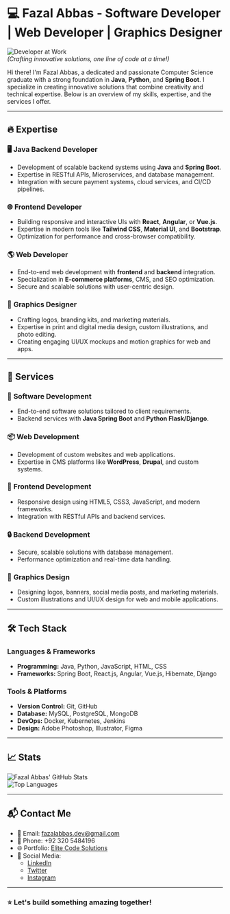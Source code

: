 # 💻 Fazal Abbas - Software Developer | Web Developer | Graphics Designer  

![Developer at Work](https://media.giphy.com/media/qgQUggAC3Pfv687qPC/giphy.gif)  
*(Crafting innovative solutions, one line of code at a time!)*  

Hi there! I'm Fazal Abbas, a dedicated and passionate Computer Science graduate with a strong foundation in **Java**, **Python**, and **Spring Boot**. I specialize in creating innovative solutions that combine creativity and technical expertise. Below is an overview of my skills, expertise, and the services I offer.

---

## 🔥 Expertise  

### 🖥️ **Java Backend Developer**  
- Development of scalable backend systems using **Java** and **Spring Boot**.  
- Expertise in RESTful APIs, Microservices, and database management.  
- Integration with secure payment systems, cloud services, and CI/CD pipelines.

### 🌐 **Frontend Developer**  
- Building responsive and interactive UIs with **React**, **Angular**, or **Vue.js**.  
- Expertise in modern tools like **Tailwind CSS**, **Material UI**, and **Bootstrap**.  
- Optimization for performance and cross-browser compatibility.

### 🌎 **Web Developer**  
- End-to-end web development with **frontend** and **backend** integration.  
- Specialization in **E-commerce platforms**, CMS, and SEO optimization.  
- Secure and scalable solutions with user-centric design.

### 🎨 **Graphics Designer**  
- Crafting logos, branding kits, and marketing materials.  
- Expertise in print and digital media design, custom illustrations, and photo editing.  
- Creating engaging UI/UX mockups and motion graphics for web and apps.

---

## 💼 Services  

### 🚀 **Software Development**  
- End-to-end software solutions tailored to client requirements.  
- Backend services with **Java Spring Boot** and **Python Flask/Django**.  

### 📦 **Web Development**  
- Development of custom websites and web applications.  
- Expertise in CMS platforms like **WordPress**, **Drupal**, and custom systems.  

### 🎯 **Frontend Development**  
- Responsive design using HTML5, CSS3, JavaScript, and modern frameworks.  
- Integration with RESTful APIs and backend services.  

### 🔒 **Backend Development**  
- Secure, scalable solutions with database management.  
- Performance optimization and real-time data handling.  

### 🎨 **Graphics Design**  
- Designing logos, banners, social media posts, and marketing materials.  
- Custom illustrations and UI/UX design for web and mobile applications.  

---

## 🛠️ Tech Stack  

### **Languages & Frameworks**  
- **Programming:** Java, Python, JavaScript, HTML, CSS  
- **Frameworks:** Spring Boot, React.js, Angular, Vue.js, Hibernate, Django  

### **Tools & Platforms**  
- **Version Control:** Git, GitHub  
- **Database:** MySQL, PostgreSQL, MongoDB  
- **DevOps:** Docker, Kubernetes, Jenkins  
- **Design:** Adobe Photoshop, Illustrator, Figma  

---

## 📈 Stats  

![Fazal Abbas' GitHub Stats](https://github-readme-stats.vercel.app/api?username=fazalabbas&show_icons=true&theme=radical)  
![Top Languages](https://github-readme-stats.vercel.app/api/top-langs/?username=fazalabbas&layout=compact&theme=radical)

---

## 📬 Contact Me  

- 📧 Email: [fazalabbas.dev@gmail.com](mailto:fazalabbas.dev@gmail.com)  
- 📱 Phone: +92 320 5484196  
- 🌐 Portfolio: [Elite Code Solutions](#)  
- 📱 Social Media:  
  - [LinkedIn](https://www.linkedin.com/in/fazalabbas)  
  - [Twitter](https://twitter.com/fazalabbas)  
  - [Instagram](https://instagram.com/fazalabbas)  

---

### ⭐ Let's build something amazing together!
